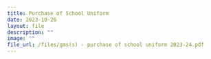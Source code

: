 ```yaml
---
title: Purchase of School Uniform
date: 2023-10-26
layout: file
description: ""
image: ""
file_url: /files/gms(s) - purchase of school uniform 2023-24.pdf
---
```

